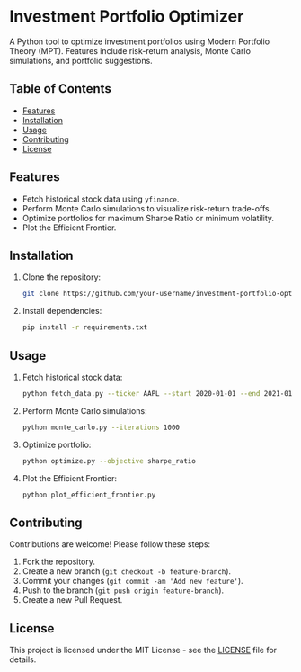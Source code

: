 # Investment Portfolio Optimizer

A Python tool to optimize investment portfolios using Modern Portfolio Theory (MPT). Features include risk-return analysis, Monte Carlo simulations, and portfolio suggestions.

## Table of Contents
- [Features](#features)
- [Installation](#installation)
- [Usage](#usage)
- [Contributing](#contributing)
- [License](#license)

## Features
- Fetch historical stock data using `yfinance`.
- Perform Monte Carlo simulations to visualize risk-return trade-offs.
- Optimize portfolios for maximum Sharpe Ratio or minimum volatility.
- Plot the Efficient Frontier.

## Installation
1. Clone the repository:
    ```bash
    git clone https://github.com/your-username/investment-portfolio-optimizer.git
    ```
2. Install dependencies:
    ```bash
    pip install -r requirements.txt
    ```

## Usage
1. Fetch historical stock data:
    ```bash
    python fetch_data.py --ticker AAPL --start 2020-01-01 --end 2021-01-01
    ```
2. Perform Monte Carlo simulations:
    ```bash
    python monte_carlo.py --iterations 1000
    ```
3. Optimize portfolio:
    ```bash
    python optimize.py --objective sharpe_ratio
    ```
4. Plot the Efficient Frontier:
    ```bash
    python plot_efficient_frontier.py
    ```

## Contributing
Contributions are welcome! Please follow these steps:
1. Fork the repository.
2. Create a new branch (`git checkout -b feature-branch`).
3. Commit your changes (`git commit -am 'Add new feature'`).
4. Push to the branch (`git push origin feature-branch`).
5. Create a new Pull Request.

## License
This project is licensed under the MIT License - see the [LICENSE](LICENSE) file for details.

